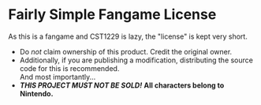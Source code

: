 # Fairly Simple Fangame License #
As this is a fangame and CST1229 is lazy, the "license" is kept very short.  

* Do _not_ claim ownership of this product. Credit the original owner.
* Additionally, if you are publishing a modification, distributing the source code for this is recommended.   
And most importantly...
* _**THIS PROJECT MUST NOT BE SOLD!**_ **All characters belong to Nintendo.**